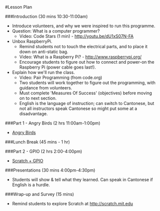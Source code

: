 #Lesson Plan

###Introduction (30 mins  10:30-11:00am)

* Introduce volunteers, and why we were inspired to run this programme.
* Question: What is a computer programmer?
	*  Video: Code Stars (1 min) - http://youtu.be/dU1xS07N-FA
* Unbox RaspberryPi.
	* Remind students not to touch the electrical parts, and to place it down on anti-static bag.
	* Video: What is a Raspberry Pi? - http://www.raspberrypi.org/
	* Encourage students to figure out how to connect and power-on the Raspberry Pi (power cable goes last!).
* Explain how we'll run the class.
	* Video:  Pair Programming (from code.org)
	* Two students will work together to figure out the programming, with guidance from volunteers.
	* Must complete 'Measures Of Success' (objectives) before moving on to next section. 
	* English is the language of instruction; can switch to Cantonese, but not all instructors speak Cantonese so might put some at a disadvantage.

###Part 1 - Angry Birds (2 hrs  11:00am-1:00pm)
* [Angry Birds](LESSON_PLAN_ANGRY_BIRDS.md)

###Lunch Break (45 mins - 1 hr)

###Part 2 - GPIO (2 hrs  2:00-4:00pm)
* [Scratch + GPIO](LESSON_PLAN_GPIO.md)

###Presentations (30 mins  4:00pm-4:30pm)
* Students will show & tell what they learned. Can speak in Cantonese if English is a hurdle.

###Wrap-up and Survey (15 mins)
* Remind students to explore Scratch at http://scratch.mit.edu




